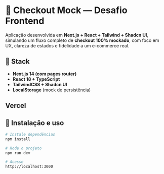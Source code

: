 # 🛒 Checkout Mock — Desafio Frontend

Aplicação desenvolvida em **Next.js + React + Tailwind + Shadcn UI**, simulando um fluxo completo de **checkout 100% mockado**, com foco em UX, clareza de estados e fidelidade a um e-commerce real.

## 🚀 Stack

- **Next.js 14 (com pages router)**
- **React 18 + TypeScript**
- **TailwindCSS + Shadcn UI**
- **LocalStorage** (mock de persistência)

## Vercel

## 🧰 Instalação e uso

```bash
# Instale dependências
npm install

# Rode o projeto
npm run dev

# Acesse
http://localhost:3000
```
